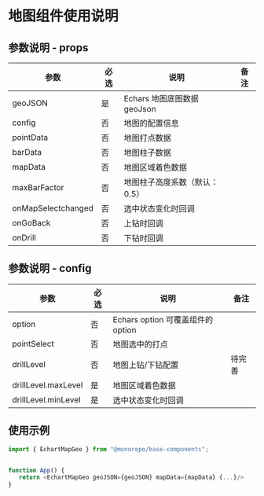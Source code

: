 # 地图组件使用说明

## 参数说明 - props

| 参数               | 必选 | 说明                        | 备注 |
| ------------------ | ---- | --------------------------- | ---- |
| geoJSON            | 是   | Echars 地图底图数据 geoJson |
| config             | 否   | 地图的配置信息              |
| pointData          | 否   | 地图打点数据                |
| barData            | 否   | 地图柱子数据                |
| mapData            | 否   | 地图区域着色数据            |
| maxBarFactor            | 否   | 地图柱子高度系数（默认：0.5）            |
| onMapSelectchanged | 否   | 选中状态变化时回调          |
| onGoBack           | 否   | 上钻时回调                  |
| onDrill            | 否   | 下钻时回调                  |

## 参数说明 - config

| 参数                | 必选 | 说明                              | 备注   |
| ------------------- | ---- | --------------------------------- | ------ |
| option              | 否   | Echars option 可覆盖组件的 option |
| pointSelect         | 否   | 地图选中的打点                    |
| drillLevel          | 否   | 地图上钻/下钻配置                 | 待完善 |
| drillLevel.maxLevel | 是   | 地图区域着色数据                  |
| drillLevel.minLevel | 是   | 选中状态变化时回调                |

## 使用示例

```javascript
import { EchartMapGeo } from "@monorepo/base-components";


function App() {
   return <EchartMapGeo geoJSON={geoJSON} mapData={mapData} {...}/>
}
```